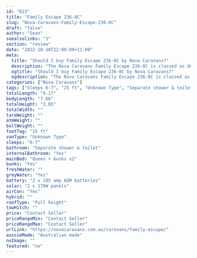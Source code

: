 ```yaml
---
id: "823"
title: "Family Escape 236-8C"
slug: "Nova-Caravans-Family-Escape-236-8C"
draft: "false"
author: "Sean"
seealsolinks: "1"
section: "review"
date: "2022-10-10T22:00:09+11:00"
meta:
  title: "Should I buy Family Escape 236-8C by Nova Caravans?"
  description: "The Nova Caravans Family Escape 236-8C is classed as Unknown Type, and sleeps 6-7 people. It is Australian made and comes in at 25 ft. It generally has Separate shower & toilet."
  ogtitle: "Should I buy Family Escape 236-8C by Nova Caravans?"
  ogdescription: "The Nova Caravans Family Escape 236-8C is classed as Unknown Type, and sleeps 6-7 people. It is Australian made and comes in at 25 ft. It generally has Separate shower & toilet."
categories: ["Nova Caravans"]
tags: ["Sleeps 6-7", "25 ft", "Unknown Type", "Separate shower & toilet", "Full height", "Price Unknown", "Australian made"]
totalLength: "9.17"
bodyLength: "7.66"
totalHeight: "3.05"
totalWidth: ""
tareWeight: ""
atmWeight: ""
ballWeight: ""
footTag: "25 ft"
vanType: "Unknown Type"
sleeps: "6-7"
bathroom: "Separate shower & toilet"
internalBathroom: "Yes"
mainBed: "Queen + bunks x2"
bunks: "Yes"
freshWater: ""
greyWater: "Yes"
battery: "2 x 105 amp AGM batteries"
solar: "2 x 170W panels"
airCon: "Yes"
hybrid: ""
roofType: "Full height"
towHitch: ""
price: "Contact Seller"
priceRangeMin: "Contact Seller"
priceRangeMax: "Contact Seller"
urlLink: "https://novacaravans.com.au/caravans/family-escape/"
aussieMade: "Australian made"
noImage: ""
featured: "no"
---
```

